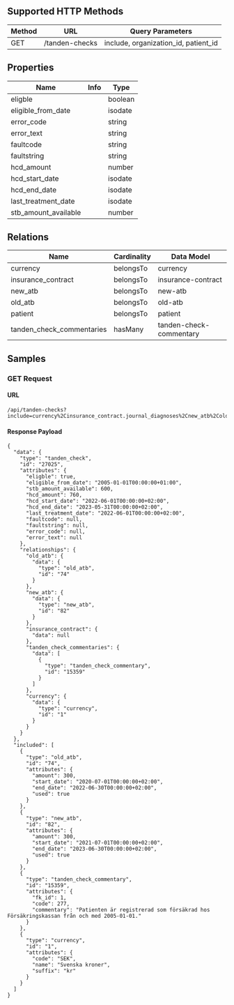 ## Supported HTTP Methods
| Method | URL | Query Parameters |
| ------ | --- | ---------------- |
| GET | /tanden-checks | include, organization_id, patient_id |

## Properties
| Name | Info | Type |
| ---- | ---- | ---- |
| eligble |  | boolean |
| eligible_from_date |  | isodate |
| error_code |  | string |
| error_text |  | string |
| faultcode |  | string |
| faultstring |  | string |
| hcd_amount |  | number |
| hcd_start_date |  | isodate |
| hcd_end_date |  | isodate |
| last_treatment_date |  | isodate |
| stb_amount_available |  | number |


## Relations
| Name | Cardinality | Data Model |
| ---- | ----------- | ---------- |
| currency | belongsTo | currency |
| insurance_contract | belongsTo | insurance-contract |
| new_atb | belongsTo | new-atb |
| old_atb | belongsTo | old-atb |
| patient | belongsTo | patient |
| tanden_check_commentaries | hasMany | tanden-check-commentary |


## Samples
### GET Request
#### URL
```
/api/tanden-checks?include=currency%2Cinsurance_contract.journal_diagnoses%2Cnew_atb%2Cold_atb%2Ctanden_check_commentaries&organization_id=2&patient_id=119
```
#### Response Payload
```
{
  "data": {
    "type": "tanden_check",
    "id": "27025",
    "attributes": {
      "eligble": true,
      "eligible_from_date": "2005-01-01T00:00:00+01:00",
      "stb_amount_available": 600,
      "hcd_amount": 760,
      "hcd_start_date": "2022-06-01T00:00:00+02:00",
      "hcd_end_date": "2023-05-31T00:00:00+02:00",
      "last_treatment_date": "2022-06-01T00:00:00+02:00",
      "faultcode": null,
      "faultstring": null,
      "error_code": null,
      "error_text": null
    },
    "relationships": {
      "old_atb": {
        "data": {
          "type": "old_atb",
          "id": "74"
        }
      },
      "new_atb": {
        "data": {
          "type": "new_atb",
          "id": "82"
        }
      },
      "insurance_contract": {
        "data": null
      },
      "tanden_check_commentaries": {
        "data": [
          {
            "type": "tanden_check_commentary",
            "id": "15359"
          }
        ]
      },
      "currency": {
        "data": {
          "type": "currency",
          "id": "1"
        }
      }
    }
  },
  "included": [
    {
      "type": "old_atb",
      "id": "74",
      "attributes": {
        "amount": 300,
        "start_date": "2020-07-01T00:00:00+02:00",
        "end_date": "2022-06-30T00:00:00+02:00",
        "used": true
      }
    },
    {
      "type": "new_atb",
      "id": "82",
      "attributes": {
        "amount": 300,
        "start_date": "2021-07-01T00:00:00+02:00",
        "end_date": "2023-06-30T00:00:00+02:00",
        "used": true
      }
    },
    {
      "type": "tanden_check_commentary",
      "id": "15359",
      "attributes": {
        "fk_id": 1,
        "code": 277,
        "commentary": "Patienten är registrerad som försäkrad hos Försäkringskassan från och med 2005-01-01."
      }
    },
    {
      "type": "currency",
      "id": "1",
      "attributes": {
        "code": "SEK",
        "name": "Svenska kroner",
        "suffix": "kr"
      }
    }
  ]
}
```
